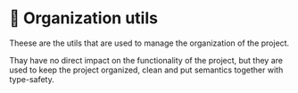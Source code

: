 # 🧹 Organization utils

Theese are the utils that are used to manage the organization of the project.

Thay have no direct impact on the functionality of the project, but they are used to keep the project organized, clean and put semantics together with type-safety.
